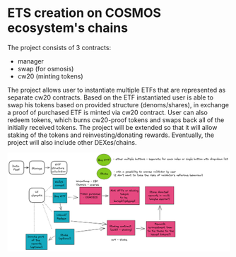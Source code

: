 # ETS creation on COSMOS ecosystem's chains
The project consists of 3 contracts:
- manager
- swap (for osmosis)
- cw20 (minting tokens)

The project allows user to instantiate multiple ETFs that are represented as separate cw20 contracts. Based on the ETF instantiated user is able to swap his tokens based on provided structure (denoms/shares), in exchange a proof of purchased ETF is minted via cw20 contract. User can also redeem tokens, which burns cw20-proof tokens and swaps back all of the initially received tokens.
The project will be extended so that it will allow staking of the tokens and reinvesting/donating rewards.
Eventually, the project will also include other DEXes/chains.

![alt text](https://github.com/Web3-Builders-Alliance/Capstone.W22.MWT.mwackowski/blob/include_submessages/project_diagram.png?raw=true)



